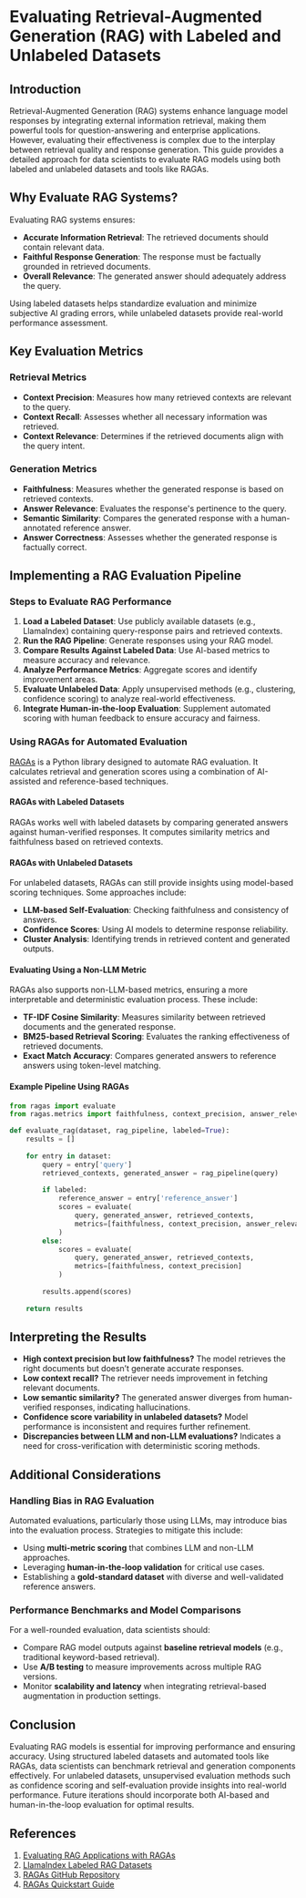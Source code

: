 # Evaluating Retrieval-Augmented Generation (RAG) with Labeled and Unlabeled Datasets

## Introduction

Retrieval-Augmented Generation (RAG) systems enhance language model responses by integrating external information retrieval, making them powerful tools for question-answering and enterprise applications. However, evaluating their effectiveness is complex due to the interplay between retrieval quality and response generation. This guide provides a detailed approach for data scientists to evaluate RAG models using both labeled and unlabeled datasets and tools like RAGAs.

## Why Evaluate RAG Systems?

Evaluating RAG systems ensures:
- **Accurate Information Retrieval**: The retrieved documents should contain relevant data.
- **Faithful Response Generation**: The response must be factually grounded in retrieved documents.
- **Overall Relevance**: The generated answer should adequately address the query.

Using labeled datasets helps standardize evaluation and minimize subjective AI grading errors, while unlabeled datasets provide real-world performance assessment.

## Key Evaluation Metrics

### Retrieval Metrics
- **Context Precision**: Measures how many retrieved contexts are relevant to the query.
- **Context Recall**: Assesses whether all necessary information was retrieved.
- **Context Relevance**: Determines if the retrieved documents align with the query intent.

### Generation Metrics
- **Faithfulness**: Measures whether the generated response is based on retrieved contexts.
- **Answer Relevance**: Evaluates the response's pertinence to the query.
- **Semantic Similarity**: Compares the generated response with a human-annotated reference answer.
- **Answer Correctness**: Assesses whether the generated response is factually correct.

## Implementing a RAG Evaluation Pipeline

### Steps to Evaluate RAG Performance

1. **Load a Labeled Dataset**: Use publicly available datasets (e.g., LlamaIndex) containing query-response pairs and retrieved contexts.
2. **Run the RAG Pipeline**: Generate responses using your RAG model.
3. **Compare Results Against Labeled Data**: Use AI-based metrics to measure accuracy and relevance.
4. **Analyze Performance Metrics**: Aggregate scores and identify improvement areas.
5. **Evaluate Unlabeled Data**: Apply unsupervised methods (e.g., clustering, confidence scoring) to analyze real-world effectiveness.
6. **Integrate Human-in-the-loop Evaluation**: Supplement automated scoring with human feedback to ensure accuracy and fairness.

### Using RAGAs for Automated Evaluation

[RAGAs](https://github.com/explodinggradients/ragas) is a Python library designed to automate RAG evaluation. It calculates retrieval and generation scores using a combination of AI-assisted and reference-based techniques.

#### RAGAs with Labeled Datasets

RAGAs works well with labeled datasets by comparing generated answers against human-verified responses. It computes similarity metrics and faithfulness based on retrieved contexts.

#### RAGAs with Unlabeled Datasets

For unlabeled datasets, RAGAs can still provide insights using model-based scoring techniques. Some approaches include:
- **LLM-based Self-Evaluation**: Checking faithfulness and consistency of answers.
- **Confidence Scores**: Using AI models to determine response reliability.
- **Cluster Analysis**: Identifying trends in retrieved content and generated outputs.

#### Evaluating Using a Non-LLM Metric

RAGAs also supports non-LLM-based metrics, ensuring a more interpretable and deterministic evaluation process. These include:
- **TF-IDF Cosine Similarity**: Measures similarity between retrieved documents and the generated response.
- **BM25-based Retrieval Scoring**: Evaluates the ranking effectiveness of retrieved documents.
- **Exact Match Accuracy**: Compares generated answers to reference answers using token-level matching.

#### Example Pipeline Using RAGAs

```python
from ragas import evaluate
from ragas.metrics import faithfulness, context_precision, answer_relevance

def evaluate_rag(dataset, rag_pipeline, labeled=True):
    results = []
    
    for entry in dataset:
        query = entry['query']
        retrieved_contexts, generated_answer = rag_pipeline(query)
        
        if labeled:
            reference_answer = entry['reference_answer']
            scores = evaluate(
                query, generated_answer, retrieved_contexts,
                metrics=[faithfulness, context_precision, answer_relevance]
            )
        else:
            scores = evaluate(
                query, generated_answer, retrieved_contexts,
                metrics=[faithfulness, context_precision]
            )
        
        results.append(scores)
    
    return results
```

## Interpreting the Results

- **High context precision but low faithfulness?** The model retrieves the right documents but doesn’t generate accurate responses.
- **Low context recall?** The retriever needs improvement in fetching relevant documents.
- **Low semantic similarity?** The generated answer diverges from human-verified responses, indicating hallucinations.
- **Confidence score variability in unlabeled datasets?** Model performance is inconsistent and requires further refinement.
- **Discrepancies between LLM and non-LLM evaluations?** Indicates a need for cross-verification with deterministic scoring methods.

## Additional Considerations

### Handling Bias in RAG Evaluation

Automated evaluations, particularly those using LLMs, may introduce bias into the evaluation process. Strategies to mitigate this include:
- Using **multi-metric scoring** that combines LLM and non-LLM approaches.
- Leveraging **human-in-the-loop validation** for critical use cases.
- Establishing a **gold-standard dataset** with diverse and well-validated reference answers.

### Performance Benchmarks and Model Comparisons

For a well-rounded evaluation, data scientists should:
- Compare RAG model outputs against **baseline retrieval models** (e.g., traditional keyword-based retrieval).
- Use **A/B testing** to measure improvements across multiple RAG versions.
- Monitor **scalability and latency** when integrating retrieval-based augmentation in production settings.

## Conclusion

Evaluating RAG models is essential for improving performance and ensuring accuracy. Using structured labeled datasets and automated tools like RAGAs, data scientists can benchmark retrieval and generation components effectively. For unlabeled datasets, unsupervised evaluation methods such as confidence scoring and self-evaluation provide insights into real-world performance. Future iterations should incorporate both AI-based and human-in-the-loop evaluation for optimal results.

## References

1. [Evaluating RAG Applications with RAGAs](https://towardsdatascience.com/evaluating-rag-applications-with-ragas-81d67b0ee31a/)
2. [LlamaIndex Labeled RAG Datasets](https://docs.llamaindex.ai/en/stable/examples/llama_dataset/labelled-rag-datasets/)
3. [RAGAs GitHub Repository](https://github.com/explodinggradients/ragas)
4. [RAGAs Quickstart Guide](https://docs.ragas.io/en/latest/getstarted/evals/#evaluating-using-a-non-llm-metric)

